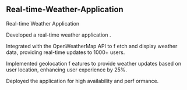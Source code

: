 ## Real-time-Weather-Application
Real-time Weather Application


Developed a real-time weather application .


Integrated with the OpenWeatherMap API to f etch and display weather data, providing real-time
updates to 1000+ users.


Implemented geolocation f eatures to provide weather updates based on user location, enhancing
user experience by 25%.


Deployed the application for high availability and perf ormance.
